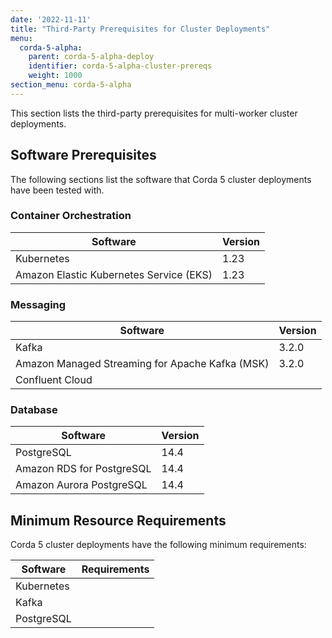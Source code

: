 ```yaml
---
date: '2022-11-11'
title: "Third-Party Prerequisites for Cluster Deployments"
menu:
  corda-5-alpha:
    parent: corda-5-alpha-deploy
    identifier: corda-5-alpha-cluster-prereqs
    weight: 1000
section_menu: corda-5-alpha
---
```


This section lists the third-party prerequisites for multi-worker cluster deployments. <!--For information about the prerequisites for local deployment with the [CorDapp Standard Development Environment (CSDE)](../cordapp-standard-development-environment/csde.html) see [Third-Party Prerequisites for the CSDE](../getting-started/prerequisites.html).-->

## Software Prerequisites

The following sections list the software that Corda 5 cluster deployments have been tested with.

### Container Orchestration

| Software    | Version |
| ----------- | ----------- |
| Kubernetes  |   1.23  |
| Amazon Elastic Kubernetes Service (EKS)   | 1.23 |

### Messaging

| Software    | Version |
| ----------- | ----------- |
| Kafka   |   3.2.0  |
| Amazon Managed Streaming for Apache Kafka (MSK)   | 3.2.0 |
|Confluent Cloud   |   |

### Database

| Software    | Version |
| ----------- | ----------- |
| PostgreSQL  |  14.4   |
| Amazon RDS for PostgreSQL   |  14.4 |
| Amazon Aurora PostgreSQL | 14.4   |

## Minimum Resource Requirements

Corda 5 cluster deployments have the following minimum requirements:

| Software      | Requirements |
| ----------- | ----------- |
| Kubernetes  |     |
| Kafka   |  |
| PostgreSQL |   |
